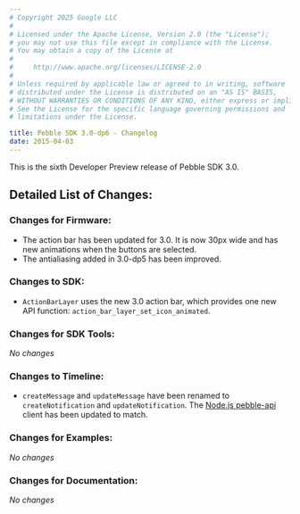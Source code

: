 ```yaml
---
# Copyright 2025 Google LLC
#
# Licensed under the Apache License, Version 2.0 (the "License");
# you may not use this file except in compliance with the License.
# You may obtain a copy of the License at
#
#     http://www.apache.org/licenses/LICENSE-2.0
#
# Unless required by applicable law or agreed to in writing, software
# distributed under the License is distributed on an "AS IS" BASIS,
# WITHOUT WARRANTIES OR CONDITIONS OF ANY KIND, either express or implied.
# See the License for the specific language governing permissions and
# limitations under the License.

title: Pebble SDK 3.0-dp6 - Changelog
date: 2015-04-03
---
```


This is the sixth Developer Preview release of Pebble SDK 3.0.

## Detailed List of Changes:

### Changes for Firmware:

* The action bar has been updated for 3.0. It is now 30px wide and has new
  animations when the buttons are selected.
* The antialiasing added in 3.0-dp5 has been improved.

### Changes to SDK:

* ``ActionBarLayer`` uses the new 3.0 action bar, which provides one new API
  function: ``action_bar_layer_set_icon_animated``.

### Changes for SDK Tools:

*No changes*

### Changes to Timeline:

* `createMessage` and `updateMessage` have been renamed to `createNotification` 
  and `updateNotification`. 
  The [Node.js pebble-api][pebble-api-node] client has been updated to match.

### Changes for Examples:

*No changes*

### Changes for Documentation:

*No changes*

[pebble-api-node]: https://www.npmjs.org/package/pebble-api
